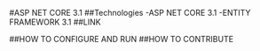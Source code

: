 #ASP NET CORE 3.1
##Technologies
-ASP NET CORE 3.1
-ENTITY FRAMEWORK 3.1
##LINK

##HOW TO CONFIGURE AND RUN
##HOW TO CONTRIBUTE